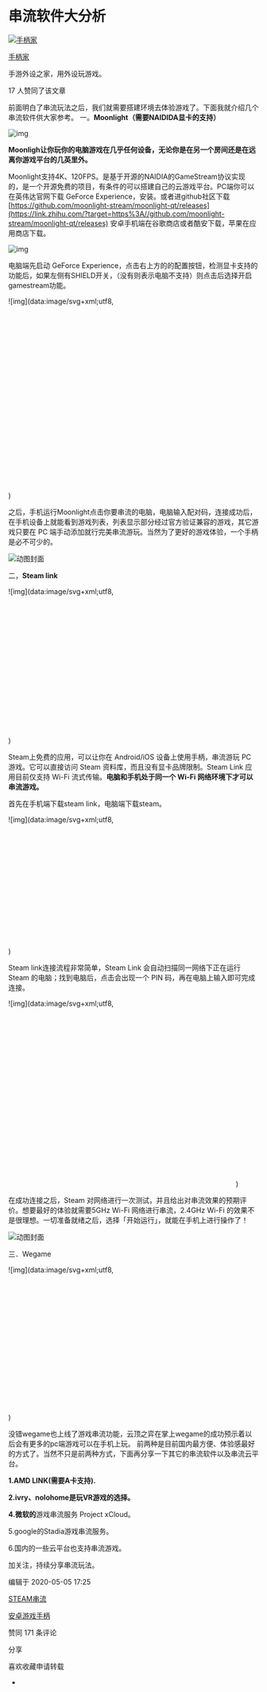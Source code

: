 # 串流软件大分析

[![手柄家](https://picx.zhimg.com/v2-95cd8b3870e16cf792fd8d6ae230478e_l.jpg?source=172ae18b)](https://www.zhihu.com/people/shou-bing-jia)

[手柄家](https://www.zhihu.com/people/shou-bing-jia)

手游外设之家，用外设玩游戏。

17 人赞同了该文章

前面明白了串流玩法之后，我们就需要搭建环境去体验游戏了。下面我就介绍几个串流软件供大家参考。
一。**Moonlight（需要NAIDIDA显卡的支持）**

![img](https://pic1.zhimg.com/80/v2-fd0d5f9e3c677398b27de2f543b66560_1440w.webp)


**Moonligh让你玩你的电脑游戏在几乎任何设备，无论你是在另一个房间还是在远离你游戏平台的几英里外。**

Moonlight支持4K、120FPS。是基于开源的NAIDIA的GameStream协议实现的，是一个开源免费的项目，有条件的可以搭建自己的云游戏平台。PC端你可以在英伟达官网下载 GeForce Experience，安装。或者进github社区下载[https://github.com/moonlight-stream/moonlight-qt/releases](https://link.zhihu.com/?target=https%3A//github.com/moonlight-stream/moonlight-qt/releases)
安卓手机端在谷歌商店或者酷安下载，苹果在应用商店下载。

![img](https://pic4.zhimg.com/80/v2-801a08ba283932f6a38f7b8a3220dc13_1440w.webp)


电脑端先启动 GeForce Experience，点击右上方的的配置按钮，检测显卡支持的功能后，如果左侧有SHIELD开关，（没有则表示电脑不支持）则点击后选择开启gamestream功能。

![img](data:image/svg+xml;utf8,<svg xmlns='http://www.w3.org/2000/svg' width='628' height='466'></svg>)


之后，手机运行Moonlight点击你要串流的电脑，电脑输入配对码，连接成功后，在手机设备上就能看到游戏列表，列表显示部分经过官方验证兼容的游戏，其它游戏只要在 PC 端手动添加就行完美串流游玩。当然为了更好的游戏体验，一个手柄是必不可少的。

![动图封面](https://pic1.zhimg.com/v2-4e365627c3ba613eeee3650ab01fc1f8_b.jpg)





二，**Steam link**

![img](data:image/svg+xml;utf8,<svg xmlns='http://www.w3.org/2000/svg' width='599' height='336'></svg>)


Steam上免费的应用，可以让你在 Android/iOS 设备上使用手柄，串流游玩 PC 游戏。它可以直接访问 Steam 资料库，而且没有显卡品牌限制。Steam Link 应用目前仅支持 Wi-Fi 流式传输。**电脑和手机处于同一个 Wi-Fi 网络环境下才可以串流游戏。**

首先在手机端下载steam link，电脑端下载steam。

![img](data:image/svg+xml;utf8,<svg xmlns='http://www.w3.org/2000/svg' width='846' height='417'></svg>)

Steam link连接流程非常简单，Steam Link 会自动扫描同一网络下正在运行 Steam 的电脑；找到电脑后，点击会出现一个 PIN 码，再在电脑上输入即可完成连接。

![img](data:image/svg+xml;utf8,<svg xmlns='http://www.w3.org/2000/svg' width='458' height='360'></svg>)

在成功连接之后，Steam 对网络进行一次测试，并且给出对串流效果的预期评价。想要最好的体验就需要5GHz Wi-Fi 网络进行串流，2.4GHz Wi-Fi 的效果不是很理想。一切准备就绪之后，选择「开始运行」，就能在手机上进行操作了！

![动图封面](https://pic3.zhimg.com/v2-d179654e00563e213e874afcfacd7652_b.jpg)



三．Wegame

![img](data:image/svg+xml;utf8,<svg xmlns='http://www.w3.org/2000/svg' width='1362' height='756'></svg>)

没错wegame也上线了游戏串流功能，云顶之弈在掌上wegame的成功预示着以后会有更多的pc端游戏可以在手机上玩。
前两种是目前国内最方便、体验感最好的方式了。当然不只是前两种方式，下面再分享一下其它的串流软件以及串流云平台。

**1.AMD LINK(需要A卡支持).**

**2.ivry、nolohome是玩VR游戏的选择。**

**4.微软的**游戏串流服务 Project xCloud。

5.google的Stadia游戏串流服务。

6.国内的一些云平台也支持串流游戏。

加关注，持续分享串流玩法。

编辑于 2020-05-05 17:25



[STEAM串流](https://www.zhihu.com/topic/20135285)

[安卓游戏手柄](https://www.zhihu.com/topic/20019113)

赞同 171 条评论

分享

喜欢收藏申请转载



- 